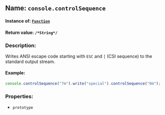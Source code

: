 ## Name: `console.controlSequence`

#### Instance of: [`Function`](Function.md)

#### Return value: `/*String*/`

### Description:

Writes ANSI escape code starting with `ESC` and `[` 
(CSI sequence) to the standard output stream.

#### Example:

```js
console.controlSequence("7m").write("special").controlSequence("0m");
```

### Properties:

- `prototype`


